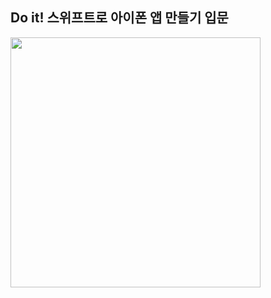 ## Do it! 스위프트로 아이폰 앱 만들기 입문
<p><img src='https://user-images.githubusercontent.com/62165123/178242675-4df300d9-23ea-4674-9125-098482212e0c.png' height='400'> </p>